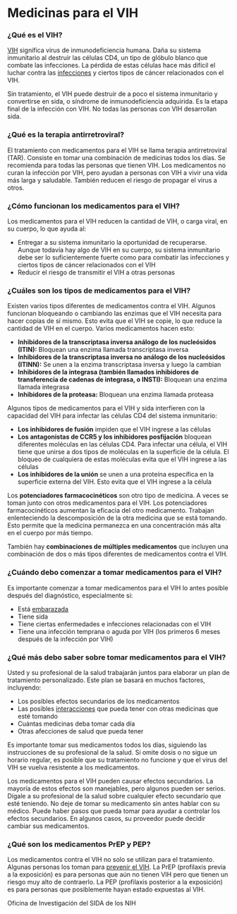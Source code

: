 Medicinas para el VIH
=====================


### ¿Qué es el VIH?


[VIH](https://medlineplus.gov/spanish/hiv.html) significa virus de inmunodeficiencia humana. Daña su sistema inmunitario al destruir las células CD4, un tipo de glóbulo blanco que combate las infecciones. La pérdida de estas células hace más difícil el luchar contra las [infecciones](https://medlineplus.gov/spanish/hivandinfections.html) y ciertos tipos de cáncer relacionados con el VIH.


Sin tratamiento, el VIH puede destruir de a poco el sistema inmunitario y convertirse en sida, o síndrome de inmunodeficiencia adquirida. Es la etapa final de la infección con VIH. No todas las personas con VIH desarrollan sida.


### ¿Qué es la terapia antirretroviral?


El tratamiento con medicamentos para el VIH se llama terapia antirretroviral (TAR). Consiste en tomar una combinación de medicinas todos los días. Se recomienda para todas las personas que tienen VIH. Los medicamentos no curan la infección por VIH, pero ayudan a personas con VIH a vivir una vida más larga y saludable. También reducen el riesgo de propagar el virus a otros.


### ¿Cómo funcionan los medicamentos para el VIH?


Los medicamentos para el VIH reducen la cantidad de VIH, o carga viral, en su cuerpo, lo que ayuda al:


* Entregar a su sistema inmunitario la oportunidad de recuperarse. Aunque todavía hay algo de VIH en su cuerpo, su sistema inmunitario debe ser lo suficientemente fuerte como para combatir las infecciones y ciertos tipos de cáncer relacionados con el VIH
* Reducir el riesgo de transmitir el VIH a otras personas


### ¿Cuáles son los tipos de medicamentos para el VIH?


Existen varios tipos diferentes de medicamentos contra el VIH. Algunos funcionan bloqueando o cambiando las enzimas que el VIH necesita para hacer copias de sí mismo. Esto evita que el VIH se copie, lo que reduce la cantidad de VIH en el cuerpo. Varios medicamentos hacen esto:


* **Inhibidores de la transcriptasa inversa análogo de los nucleósidos (ITIN):** Bloquean una enzima llamada transcriptasa inversa
* **Inhibidores de la transcriptasa inversa no análogo de los nucleósidos (ITINN):** Se unen a la enzima transcriptasa inversa y luego la cambian
* **Inhibidores de la integrasa (también llamados inhibidores de transferencia de cadenas de integrasa, o INSTI):** Bloquean una enzima llamada integrasa
* **Inhibidores de la proteasa:** Bloquean una enzima llamada proteasa


Algunos tipos de medicamentos para el VIH y sida interfieren con la capacidad del VIH para infectar las células CD4 del sistema inmunitario:


* **Los inhibidores de fusión** impiden que el VIH ingrese a las células
* **Los antagonistas de CCR5 y los inhibidores posfijación** bloquean diferentes moléculas en las células CD4. Para infectar una célula, el VIH tiene que unirse a dos tipos de moléculas en la superficie de la célula. El bloqueo de cualquiera de estas moléculas evita que el VIH ingrese a las células
* **Los inhibidores de la unión** se unen a una proteína específica en la superficie externa del VIH. Esto evita que el VIH ingrese a la célula


Los **potenciadores farmacocinéticos** son otro tipo de medicina. A veces se toman junto con otros medicamentos para el VIH. Los potenciadores farmacocinéticos aumentan la eficacia del otro medicamento. Trabajan enlenteciendo la descomposición de la otra medicina que se está tomando. Esto permite que la medicina permanezca en una concentración más alta en el cuerpo por más tiempo.


También hay **combinaciones de múltiples medicamentos** que incluyen una combinación de dos o más tipos diferentes de medicamentos contra el VIH.


### ¿Cuándo debo comenzar a tomar medicamentos para el VIH?


Es importante comenzar a tomar medicamentos para el VIH lo antes posible después del diagnóstico, especialmente si:


* Está [embarazada](https://medlineplus.gov/spanish/hivandpregnancy.html)
* Tiene sida
* Tiene ciertas enfermedades e infecciones relacionadas con el VIH
* Tiene una infección temprana o aguda por VIH (los primeros 6 meses después de la infección por VIH)


### ¿Qué más debo saber sobre tomar medicamentos para el VIH?


Usted y su profesional de la salud trabajarán juntos para elaborar un plan de tratamiento personalizado. Este plan se basará en muchos factores, incluyendo:


* Los posibles efectos secundarios de los medicamentos
* Las posibles [interacciones](https://medlineplus.gov/spanish/drugreactions.html) que pueda tener con otras medicinas que esté tomando
* Cuántas medicinas deba tomar cada día
* Otras afecciones de salud que pueda tener


Es importante tomar sus medicamentos todos los días, siguiendo las instrucciones de su profesional de la salud. Si omite dosis o no sigue un horario regular, es posible que su tratamiento no funcione y que el virus del VIH se vuelva resistente a los medicamentos.


Los medicamentos para el VIH pueden causar efectos secundarios. La mayoría de estos efectos son manejables, pero algunos pueden ser serios. Dígale a su profesional de la salud sobre cualquier efecto secundario que esté teniendo. No deje de tomar su medicamento sin antes hablar con su médico. Puede haber pasos que pueda tomar para ayudar a controlar los efectos secundarios. En algunos casos, su proveedor puede decidir cambiar sus medicamentos.


### ¿Qué son los medicamentos PrEP y PEP?


Los medicamentos contra el VIH no solo se utilizan para el tratamiento. Algunas personas los toman para [prevenir el VIH](https://medlineplus.gov/spanish/hivprepandpep.html). La PrEP (profilaxis previa a la exposición) es para personas que aún no tienen VIH pero que tienen un riesgo muy alto de contraerlo. La PEP (profilaxis posterior a la exposición) es para personas que posiblemente hayan estado expuestas al VIH.


Oficina de Investigación del SIDA de los NIH

